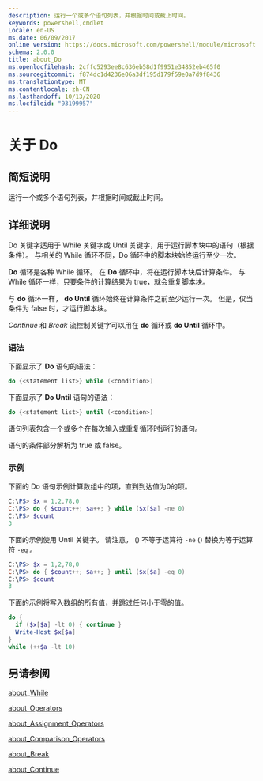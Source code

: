 ```yaml
---
description: 运行一个或多个语句列表，并根据时间或截止时间。
keywords: powershell,cmdlet
Locale: en-US
ms.date: 06/09/2017
online version: https://docs.microsoft.com/powershell/module/microsoft.powershell.core/about/about_do?view=powershell-7.1&WT.mc_id=ps-gethelp
schema: 2.0.0
title: about_Do
ms.openlocfilehash: 2cffc5293ee8c636eb58d1f9951e34852eb465f0
ms.sourcegitcommit: f874dc1d4236e06a3df195d179f59e0a7d9f8436
ms.translationtype: MT
ms.contentlocale: zh-CN
ms.lasthandoff: 10/13/2020
ms.locfileid: "93199957"
---
```

# <a name="about-do"></a>关于 Do

## <a name="short-description"></a>简短说明
运行一个或多个语句列表，并根据时间或截止时间。

## <a name="long-description"></a>详细说明

Do 关键字适用于 While 关键字或 Until 关键字，用于运行脚本块中的语句（根据条件）。 与相关的 While 循环不同，Do 循环中的脚本块始终运行至少一次。

**Do** 循环是各种 While 循环。 在 **Do** 循环中，将在运行脚本块后计算条件。 与 While 循环一样，只要条件的计算结果为 true，就会重复脚本块。

与 **do** 循环一样， **do Until** 循环始终在计算条件之前至少运行一次。 但是，仅当条件为 false 时，才运行脚本块。

*Continue* 和 *Break* 流控制关键字可以用在 **do** 循环或 **do Until** 循环中。

### <a name="syntax"></a>语法

下面显示了 **Do** 语句的语法：

```powershell
do {<statement list>} while (<condition>)
```

下面显示了 **Do Until** 语句的语法：

```powershell
do {<statement list>} until (<condition>)
```

语句列表包含一个或多个在每次输入或重复循环时运行的语句。

语句的条件部分解析为 true 或 false。

### <a name="example"></a>示例

下面的 Do 语句示例计算数组中的项，直到到达值为0的项。

```powershell
C:\PS> $x = 1,2,78,0
C:\PS> do { $count++; $a++; } while ($x[$a] -ne 0)
C:\PS> $count
3
```

下面的示例使用 Until 关键字。 请注意， () 不等于运算符 `-ne` () 替换为等于运算符 `-eq` 。

```powershell
C:\PS> $x = 1,2,78,0
C:\PS> do { $count++; $a++; } until ($x[$a] -eq 0)
C:\PS> $count
3
```

下面的示例将写入数组的所有值，并跳过任何小于零的值。

```powershell
do {
  if ($x[$a] -lt 0) { continue }
  Write-Host $x[$a]
}
while (++$a -lt 10)
```

## <a name="see-also"></a>另请参阅

[about_While](about_While.md)

[about_Operators](about_Operators.md)

[about_Assignment_Operators](about_Assignment_Operators.md)

[about_Comparison_Operators](about_Comparison_Operators.md)

[about_Break](about_Break.md)

[about_Continue](about_Continue.md)

